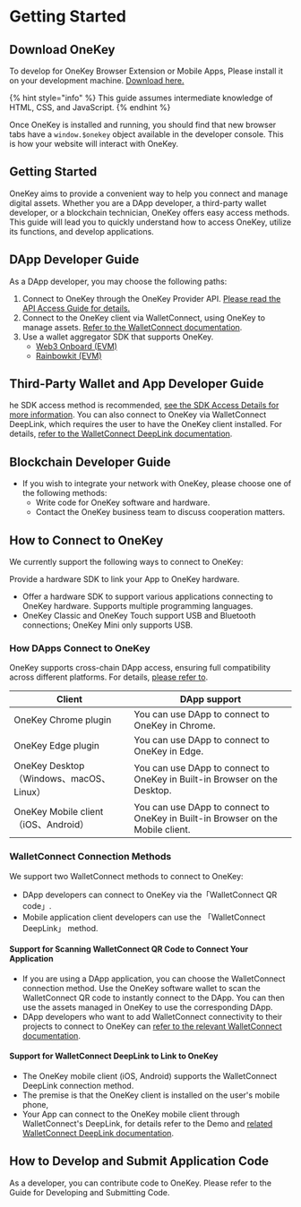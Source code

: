 # Getting Started

## Download OneKey

To develop for OneKey Browser Extension or Mobile Apps, Please install it on your development machine. [Download here.](https://onekey.so/download?client=browserExtension)

{% hint style="info" %}
This guide assumes intermediate knowledge of HTML, CSS, and JavaScript.
{% endhint %}

Once OneKey is installed and running, you should find that new browser tabs have a `window.$onekey` object available in the developer console. This is how your website will interact with OneKey.

## Getting Started

OneKey aims to provide a convenient way to help you connect and manage digital assets. Whether you are a DApp developer, a third-party wallet developer, or a blockchain technician, OneKey offers easy access methods. This guide will lead you to quickly understand how to access OneKey, utilize its functions, and develop applications.

## DApp Developer Guide

As a DApp developer, you may choose the following paths:

1. Connect to OneKey through the OneKey Provider API. [Please read the API Access Guide for details.](../connect-to-software/dapp-connect-to-onekey/)
2. Connect to the OneKey client via WalletConnect, using OneKey to manage assets. [Refer to the WalletConnect documentation](../connect-to-software/using-walletconnect/).
3. Use a wallet aggregator SDK that supports OneKey.
   * [Web3 Onboard (EVM)](../connect-to-software/dapp-connect-to-onekey/compatible-with-metamask/third-party-wallet-kit/web3-onboard.md)
   * [Rainbowkit (EVM)](../connect-to-software/dapp-connect-to-onekey/compatible-with-metamask/third-party-wallet-kit/rainbowkit.md)

## Third-Party Wallet and App Developer Guide

he SDK access method is recommended, [see the SDK Access Details for more information](../connect-to-hardware/hardware-sdk/guide.md). You can also connect to OneKey via WalletConnect DeepLink, which requires the user to have the OneKey client installed. For details, [refer to the WalletConnect DeepLink documentation](https://docs.walletconnect.com/web3wallet/mobileLinking).

## Blockchain Developer Guide

* If you wish to integrate your network with OneKey, please choose one of the following methods:
  * Write code for OneKey software and hardware.
  * Contact the OneKey business team to discuss cooperation matters.

## How to Connect to OneKey

We currently support the following ways to connect to OneKey:

Provide a hardware SDK to link your App to OneKey hardware.

* Offer a hardware SDK to support various applications connecting to OneKey hardware. Supports multiple programming languages.
* OneKey Classic and OneKey Touch support USB and Bluetooth connections; OneKey Mini only supports USB.

### How DApps Connect to OneKey

OneKey supports cross-chain DApp access, ensuring full compatibility across different platforms. For details, [please refer to](../connect-to-software/dapp-connect-to-onekey/).

| Client                              | DApp support                                                                    |
| ----------------------------------- | ------------------------------------------------------------------------------- |
| OneKey Chrome plugin                | You can use DApp to connect to OneKey in Chrome.                                |
| OneKey Edge plugin                  | You can use DApp to connect to OneKey in Edge.                                  |
| OneKey Desktop（Windows、macOS、Linux） | You can use DApp to connect to OneKey in Built-in Browser on the Desktop.       |
| OneKey Mobile client（iOS、Android）   | You can use DApp to connect to OneKey in Built-in Browser on the Mobile client. |

### WalletConnect Connection Methods

We support two WalletConnect methods to connect to OneKey:

* DApp developers can connect to OneKey via the「WalletConnect QR code」.
* Mobile application client developers can use the 「WalletConnect DeepLink」 method.

#### Support for Scanning WalletConnect QR Code to Connect Your Application

* If you are using a DApp application, you can choose the WalletConnect connection method. Use the OneKey software wallet to scan the WalletConnect QR code to instantly connect to the DApp. You can then use the assets managed in OneKey to use the corresponding DApp.
* DApp developers who want to add WalletConnect connectivity to their projects to connect to OneKey can [refer to the relevant WalletConnect documentation](https://docs.walletconnect.com/quickstart).

#### Support for WalletConnect DeepLink to Link to OneKey

* The OneKey mobile client (iOS, Android) supports the WalletConnect DeepLink connection method.
* The premise is that the OneKey client is installed on the user's mobile phone,
* Your App can connect to the OneKey mobile client through WalletConnect's DeepLink, for details refer to the Demo and [related WalletConnect DeepLink documentation](https://docs.walletconnect.com/web3wallet/mobileLinking).

## How to Develop and Submit Application Code

As a developer, you can contribute code to OneKey. Please refer to the Guide for Developing and Submitting Code.
